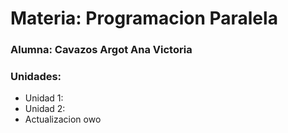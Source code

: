 # Materia: Programacion Paralela
### Alumna: Cavazos Argot Ana Victoria

### Unidades:
- Unidad 1:
- Unidad 2:
- Actualizacion owo